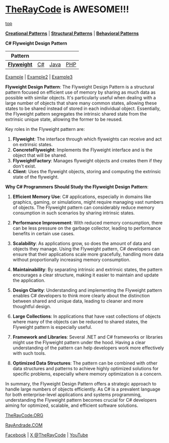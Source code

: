 # [TheRayCode](../../../README.md) is AWESOME!!!

[top](../README.md)

**[Creational Patterns](../README.md)** | **[Structural Patterns](../../Structural/README.md)** | **[Behavioral Patterns](../../Behavioral/README.md)**

**C# Flyweight Design Pattern**

|Pattern|   |   |   |
|---|---|---|---|
| [**Flyweight**](README.md) | [C#](../../../Csharp/Structural/Flyweight/README.md) | [Java](../../../Java/Structural/Flyweight/README.md) | [PHP](../../../PHP/Structural/Flyweight/README.md) |

[Example](Example/README.md) | [Example2](Example2/README.md) | [Example3](Example3/README.md)

**Flyweight Design Pattern**:
The Flyweight Design Pattern is a structural pattern focused on efficient use of memory by sharing as much data as possible with similar objects. It's particularly useful when dealing with a large number of objects that share many common states, allowing these states to be shared instead of stored in each individual object. Essentially, the Flyweight pattern segregates the intrinsic shared state from the extrinsic unique state, allowing the former to be reused.

Key roles in the Flyweight pattern are:
1. **Flyweight**: The interface through which flyweights can receive and act on extrinsic states.
2. **ConcreteFlyweight**: Implements the Flyweight interface and is the object that will be shared.
3. **FlyweightFactory**: Manages flyweight objects and creates them if they don't exist.
4. **Client**: Uses the flyweight objects, storing and computing the extrinsic state of the flyweight.

**Why C# Programmers Should Study the Flyweight Design Pattern**:
1. **Efficient Memory Use**: C# applications, especially in domains like graphics, gaming, or simulations, might require managing vast numbers of objects. The Flyweight pattern can considerably reduce memory consumption in such scenarios by sharing intrinsic states.

2. **Performance Improvement**: With reduced memory consumption, there can be less pressure on the garbage collector, leading to performance benefits in certain use cases.

3. **Scalability**: As applications grow, so does the amount of data and objects they manage. Using the Flyweight pattern, C# developers can ensure that their applications scale more gracefully, handling more data without proportionally increasing memory consumption.

4. **Maintainability**: By separating intrinsic and extrinsic states, the pattern encourages a clear structure, making it easier to maintain and update the application.

5. **Design Clarity**: Understanding and implementing the Flyweight pattern enables C# developers to think more clearly about the distinction between shared and unique data, leading to cleaner and more thoughtful design.

6. **Large Collections**: In applications that have vast collections of objects where many of the objects can be reduced to shared states, the Flyweight pattern is especially useful.

7. **Framework and Libraries**: Several .NET and C# frameworks or libraries might use the Flyweight pattern under the hood. Having a clear understanding of the pattern can help developers work more effectively with such tools.

8. **Optimized Data Structures**: The pattern can be combined with other data structures and patterns to achieve highly optimized solutions for specific problems, especially where memory optimization is a concern.

In summary, the Flyweight Design Pattern offers a strategic approach to handle large numbers of objects efficiently. As C# is a prevalent language for both enterprise-level applications and systems programming, understanding the Flyweight pattern becomes crucial for C# developers aiming for optimized, scalable, and efficient software solutions.

[TheRayCode.ORG](https://www.TheRayCode.org)

[RayAndrade.COM](https://www.RayAndrade.com)

[Facebook](https://www.facebook.com/TheRayCode/) | [X @TheRayCode](https://www.x.com/TheRayCode/) | [YouTube](https://www.youtube.com/TheRayCode/)
